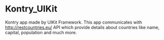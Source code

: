 # Kontry_UIKit

Kontry app made by UIKit Framework. This app communicates with http://restcountries.eu/ API which provide details about countries like name, capital, population and much more.
